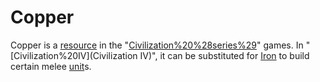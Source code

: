 # Copper

Copper is a [resource](resource) in the "[Civilization%20%28series%29](Civilization)" games. In "[Civilization%20IV](Civilization IV)", it can be substituted for [Iron](Iron) to build certain melee [unit](unit)s.